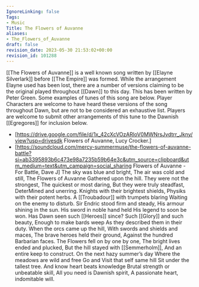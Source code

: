 ```yaml
---
IgnoreLinking: false
Tags:
- Music
Title: The Flowers of Auvanne
aliases:
- The_Flowers_of_Auvanne
draft: false
revision_date: 2023-05-30 21:53:02+00:00
revision_id: 101288
---
```


[[The Flowers of Auvanne]] is a well known song written by [[Elayne Silverlark]] before [[The Empire]] was formed. While the arrangement Elayne used has been lost, there are a number of versions claiming to be the original played throughout [[Dawn]] to this day.
This has been written by Peter Green.
Some examples of tunes of this song are below. Player Characters are welcome to have heard these versions of the song throughout Dawn, but are not to be considered an exhaustive list. Players are welcome to submit other arrangements of this tune to the Dawnish [[Egregores]] for inclusion below.
* [https://drive.google.com/file/d/1x_42cXcVOzARloV0MWNrsJvdtrr_Jkny/view?usp=drivesdk Flowers of Auvanne, Lucy Crocker.]
* [https://soundcloud.com/mercy-summermuse/the-flowers-of-auvanne-battle?si=ab3395893b6c473e98a7235b59b64e3c&utm_source=clipboard&utm_medium=text&utm_campaign=social_sharing Flowers of Auvanne - For Battle, Dave J]
The sky was blue and bright,
The air was cold and still,
The Flowers of Auvanne
Gathered upon the hill.
They were not the strongest,
The quickest or most daring,
But they were truly steadfast,
DeterMined and unerring.
Knights with their brightest shields,
Physiks with their potent herbs.
A [[Troubadour]] with trumpets blaring
Waiting on the enemy to disturb.
Sir Endric stood firm and steady,
His armour shining in the sun.
His sword in noble hand held
His legend to soon be won.
Has Dawn seen such [[Heroes]] since?
Such [[Glory]] and such beauty,
Enough to make bards weep
As they described them in their duty.
When the orcs came up the hill,
With swords and shields and maces,
The brave heroes held their ground,
Against the hundred Barbarian faces.
The Flowers fell on by one by one,
The bright lives ended and plucked,
But the hill stayed with [[Semmerholm]],
And an entire keep to construct.
On the next hazy summer’s day
Where the meadows are wild and free
Go and Visit that self same hill
Sit under the tallest tree.
And know heart beats knowledge
Brutal strength or unbeatable skill,
All you need is Dawnish spirit,
A passionate heart, indomitable will.